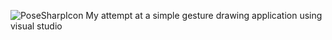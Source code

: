 ![PoseSharpIcon](https://github.com/KremSH/PoseSharp/assets/61909124/f5806e36-d2e3-4fa3-9b7e-bb5f64c15b1c)
My attempt at a simple gesture drawing application using visual studio
